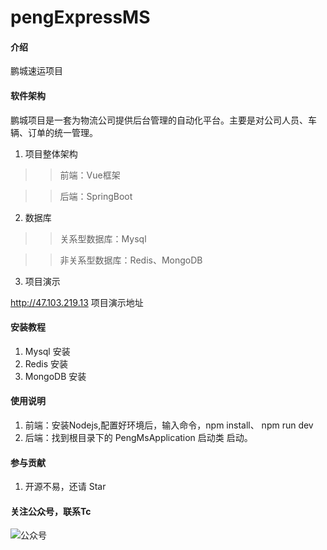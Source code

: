 # pengExpressMS

#### 介绍
鹏城速运项目

#### 软件架构

鹏城项目是一套为物流公司提供后台管理的自动化平台。主要是对公司人员、车辆、订单的统一管理。

1. 项目整体架构

>> 前端：Vue框架

>> 后端：SpringBoot

2. 数据库

>> 关系型数据库：Mysql

>> 非关系型数据库：Redis、MongoDB

3. 项目演示

http://47.103.219.13 项目演示地址

#### 安装教程

1.  Mysql 安装
2.  Redis 安装
3.  MongoDB 安装

#### 使用说明

1.  前端：安装Nodejs,配置好环境后，输入命令，npm install、 npm run dev
2.  后端：找到根目录下的 PengMsApplication 启动类 启动。

#### 参与贡献

1.  开源不易，还请 Star

#### 关注公众号，联系Tc


![公众号](https://oscimg.oschina.net/oscnet/3486100aede7d2a0a4f8386895edbd21aab.jpg "公众号")


